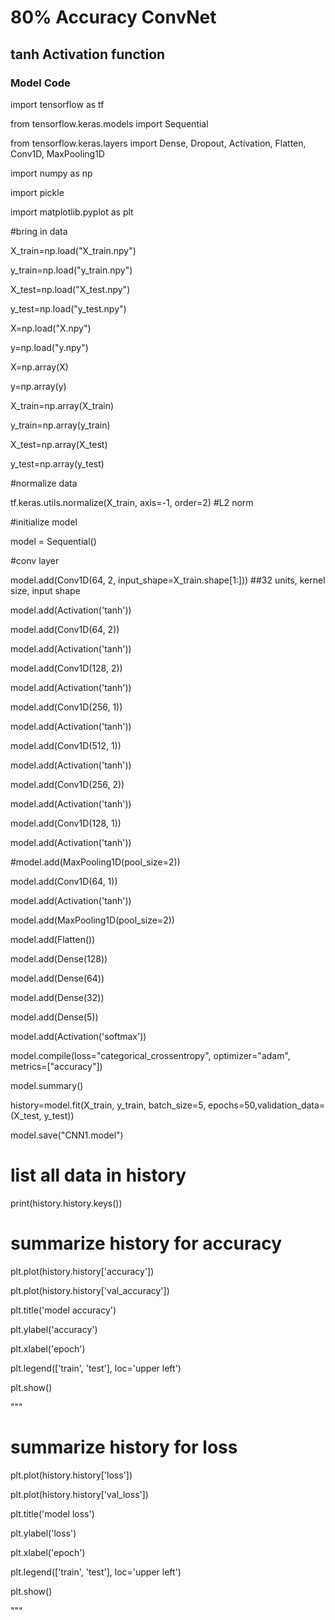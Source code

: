# 80% Accuracy ConvNet
##  tanh Activation function

### Model Code

import tensorflow as tf

from tensorflow.keras.models import Sequential

from tensorflow.keras.layers import Dense, Dropout, Activation, Flatten, Conv1D, MaxPooling1D

import numpy as np

import pickle

import matplotlib.pyplot as plt

#bring in data

X_train=np.load("X_train.npy")

y_train=np.load("y_train.npy")

X_test=np.load("X_test.npy")

y_test=np.load("y_test.npy")

X=np.load("X.npy")

y=np.load("y.npy")

X=np.array(X)

y=np.array(y)

X_train=np.array(X_train)

y_train=np.array(y_train)

X_test=np.array(X_test)

y_test=np.array(y_test)

#normalize data

tf.keras.utils.normalize(X_train, axis=-1, order=2) #L2 norm


#initialize model

model = Sequential()

#conv layer

model.add(Conv1D(64, 2,  input_shape=X_train.shape[1:])) ##32 units, kernel size, input shape

model.add(Activation('tanh'))

model.add(Conv1D(64, 2))

model.add(Activation('tanh'))

model.add(Conv1D(128, 2))

model.add(Activation('tanh'))

model.add(Conv1D(256, 1))

model.add(Activation('tanh'))

model.add(Conv1D(512, 1))

model.add(Activation('tanh'))

model.add(Conv1D(256, 2))

model.add(Activation('tanh'))

model.add(Conv1D(128, 1))

model.add(Activation('tanh'))

#model.add(MaxPooling1D(pool_size=2))

model.add(Conv1D(64, 1))

model.add(Activation('tanh'))

model.add(MaxPooling1D(pool_size=2))

model.add(Flatten())

model.add(Dense(128))

model.add(Dense(64))

model.add(Dense(32))


model.add(Dense(5))

model.add(Activation('softmax'))

model.compile(loss="categorical_crossentropy", optimizer="adam", metrics=["accuracy"])

model.summary()

history=model.fit(X_train, y_train, batch_size=5, epochs=50,validation_data=(X_test, y_test))

model.save("CNN1.model")

# list all data in history

print(history.history.keys())

# summarize history for accuracy

plt.plot(history.history['accuracy'])

plt.plot(history.history['val_accuracy'])

plt.title('model accuracy')

plt.ylabel('accuracy')

plt.xlabel('epoch')

plt.legend(['train', 'test'], loc='upper left')

plt.show()

"""

# summarize history for loss

plt.plot(history.history['loss'])

plt.plot(history.history['val_loss'])

plt.title('model loss')

plt.ylabel('loss')

plt.xlabel('epoch')

plt.legend(['train', 'test'], loc='upper left')

plt.show()


"""
